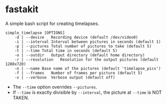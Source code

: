 # fastakit
A simple bash script for creating timelapses.

```
simple_timelapse [OPTIONS]
	-d | --device	Recording device (default /dev/video0)
	-i | --interval	Interval between pictures in seconds (default 1)
	-p | --pictures	Total number of pictures to take (default 5)
	-t | --time	Total time in seconds (default 5)
	-o | --outdir	Output directory (default home directory)
	-r | --resolution	Resolution for the output pictures (default 1280x720)
	-n | --name	Base name of the pictures (default 'timelapse_pics')
	-f | --frames	Number of frames per picture (default 5)
	-v | --verbose	Verbose output (default off)
```
  
- The `--time` option overrides `--pictures`.
- If `--time` is exactly divisible by `--interval`, the picture at `--time` is NOT TAKEN.

